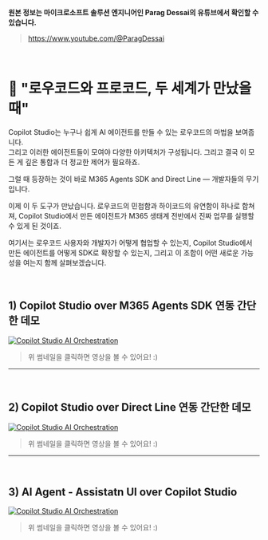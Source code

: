 **원본 정보는 마이크로소프트 솔루션 엔지니어인 Parag Dessai의 유튜브에서 확인할 수 있습니다.**
> https://www.youtube.com/@ParagDessai

</br>

🧩 "로우코드와 프로코드, 두 세계가 만났을 때"
=== 

Copilot Studio는 누구나 쉽게 AI 에이전트를 만들 수 있는 로우코드의 마법을 보여줍니다.   
그리고 이러한 에이전트들이 모여야 다양한 아키텍처가 구성됩니다. 그리고 결국 이 모든 게 깊은 통합과 더 정교한 제어가 필요하죠. 

그럴 때 등장하는 것이 바로 M365 Agents SDK and Direct Line — 개발자들의 무기입니다.

이제 이 두 도구가 만났습니다.
로우코드의 민첩함과 하이코드의 유연함이 하나로 합쳐져,
Copilot Studio에서 만든 에이전트가 M365 생태계 전반에서 진짜 업무를 실행할 수 있게 된 것이죠.

여기서는 로우코드 사용자와 개발자가 어떻게 협업할 수 있는지, Copilot Studio에서 만든 에이전트를 어떻게 SDK로 확장할 수 있는지, 그리고 이 조합이 어떤 새로운 가능성을 여는지 함께 살펴보겠습니다.

</br>

## 1) Copilot Studio over M365 Agents SDK 연동 간단한 데모 
[![Copilot Studio AI Orchestration](https://img.youtube.com/vi/IprLZA89qjk/maxresdefault.jpg)](https://youtu.be/IprLZA89qjk)
> 위 썸네일을 클릭하면 영상을 볼 수 있어요! :)
----

</br>

## 2) Copilot Studio over Direct Line 연동 간단한 데모 
[![Copilot Studio AI Orchestration](https://img.youtube.com/vi/rWxu48DG8oo/maxresdefault.jpg)](https://youtu.be/rWxu48DG8oo)
> 위 썸네일을 클릭하면 영상을 볼 수 있어요! :)
----

</br>

## 3) AI Agent - Assistatn UI over Copilot Studio
[![Copilot Studio AI Orchestration](https://img.youtube.com/vi/y5QWVlIr28k/maxresdefault.jpg)](https://youtu.be/y5QWVlIr28k)
> 위 썸네일을 클릭하면 영상을 볼 수 있어요! :)
